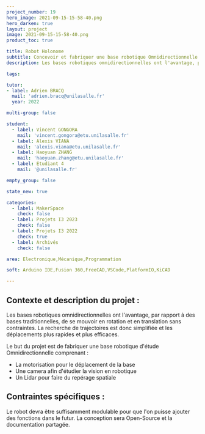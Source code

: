 ```yaml
---
project_number: 19
hero_image: 2021-09-15-15-58-40.png
hero_darken: true
layout: project
image: 2021-09-15-15-58-40.png
product_toc: true

title: Robot Holonome
subtitle: Concevoir et fabriquer une base robotique Omnidirectionnelle
description: Les bases robotiques omnidirectionnelles ont l'avantage, par rapport à des bases traditionnelles, de se mouvoir en rotation et en translation sans contraintes. La recherche de trajectoires est donc simplifiée et les déplacements plus rapides.

tags: 

tutor:
- label: Adrien BRACQ
  mail: 'adrien.bracq@unilasalle.fr'
  year: 2022

multi-group: false

student:
  - label: Vincent GONGORA
    mail: 'vincent.gongora@etu.unilasalle.fr'
  - label: Alexis VIANA 
    mail: 'alexis.viana@etu.unilasalle.fr'
  - label: Haoyuan ZHANG
    mail: 'haoyuan.zhang@etu.unilasalle.fr'
  - label: Etudiant 4
    mail: '@unilasalle.fr'

empty_group: false

state_new: true

categories:
  - label: MakerSpace
    check: false
  - label: Projets I3 2023
    check: false
  - label: Projets I3 2022
    check: true
  - label: Archivés
    check: false

area: Electronique,Mécanique,Programmation

soft: Arduino IDE,Fusion 360,FreeCAD,VSCode,PlatformIO,KiCAD

---
```

## Contexte et description du projet  :

Les bases robotiques omnidirectionnelles ont l'avantage, par rapport à des bases traditionnelles, de se mouvoir en rotation et en translation sans contraintes. La recherche de trajectoires est donc simplifiée et les déplacements plus rapides et plus efficaces.

Le but du projet est de fabriquer une base robotique d'étude Omnidirectionnelle comprenant :  
- La motorisation pour le déplacement de la base
- Une camera afin d'étudier la vision en robotique
- Un Lidar pour faire du repérage spatiale

## Contraintes spécifiques :

Le robot devra être suffisamment modulable pour que l'on puisse ajouter des fonctions dans le futur. La conception sera Open-Source et la documentation partagée. 
